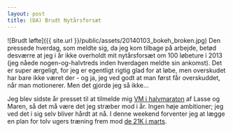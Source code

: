 ```yaml
---
layout: post
title: (DA) Brudt Nytårsforsæt
---
```


![Brudt løfte]({{ site.url }}/public/assets/20140103_bokeh_broken.jpg)
Den pressede hverdag, som meldte sig, da jeg kom tilbage på arbejde, betød desværre at jeg i år ikke overholdt mit nytårsforsæt om 100 løbeture i 2013 (jeg nåede nogen-og-halvtreds inden hverdagen meldte sin ankomst). Det er super ærgeligt, for jeg er egentligt rigtig glad for at løbe, men overskudet har bare ikke været der - og ja, jeg ved godt at man først får overskuddet, når man motionerer. Men det gjorde jeg så ikke...

Jeg blev sidste år presset til at tilmelde mig [VM i halvmaraton](http://copenhagen2014.dk) af Lasse og Maren, så det må være det jeg stræber mod i år. Ingen høje ambitioner; jeg ved det i sig selv bliver hårdt at nå. I denne weekend forventer jeg at lægge en plan for tolv ugers træning frem mod [de 21K i marts](http://copenhagen2014.dk/Clubs/CommonDrive/Components/GetWWWFile.aspx?fileID=31377).
